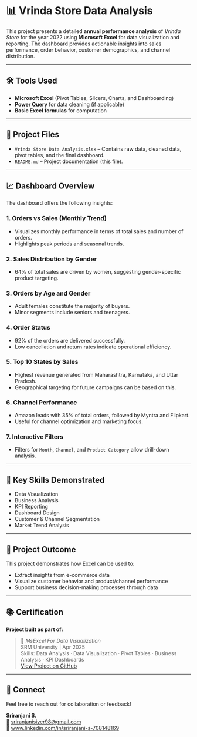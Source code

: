 # 📊 Vrinda Store Data Analysis

This project presents a detailed **annual performance analysis** of *Vrinda Store* for the year 2022 using **Microsoft Excel** for data visualization and reporting. The dashboard provides actionable insights into sales performance, order behavior, customer demographics, and channel distribution.

---

## 🛠 Tools Used
- **Microsoft Excel** (Pivot Tables, Slicers, Charts, and Dashboarding)
- **Power Query** for data cleaning (if applicable)
- **Basic Excel formulas** for computation

---

## 📂 Project Files

- `Vrinda Store Data Analysis.xlsx` – Contains raw data, cleaned data, pivot tables, and the final dashboard.
- `README.md` – Project documentation (this file).

---

## 📈 Dashboard Overview

The dashboard offers the following insights:

### 1. Orders vs Sales (Monthly Trend)
- Visualizes monthly performance in terms of total sales and number of orders.
- Highlights peak periods and seasonal trends.

### 2. Sales Distribution by Gender
- 64% of total sales are driven by women, suggesting gender-specific product targeting.

### 3. Orders by Age and Gender
- Adult females constitute the majority of buyers.
- Minor segments include seniors and teenagers.

### 4. Order Status
- 92% of the orders are delivered successfully.
- Low cancellation and return rates indicate operational efficiency.

### 5. Top 10 States by Sales
- Highest revenue generated from Maharashtra, Karnataka, and Uttar Pradesh.
- Geographical targeting for future campaigns can be based on this.

### 6. Channel Performance
- Amazon leads with 35% of total orders, followed by Myntra and Flipkart.
- Useful for channel optimization and marketing focus.

### 7. Interactive Filters
- Filters for `Month`, `Channel`, and `Product Category` allow drill-down analysis.

---

## 🎯 Key Skills Demonstrated

- Data Visualization
- Business Analysis
- KPI Reporting
- Dashboard Design
- Customer & Channel Segmentation
- Market Trend Analysis

---

## 📌 Project Outcome

This project demonstrates how Excel can be used to:
- Extract insights from e-commerce data
- Visualize customer behavior and product/channel performance
- Support business decision-making processes through data

---

## 📚 Certification

**Project built as part of:**
> 🏅 *MsExcel For Data Visualization*  
> SRM University | Apr 2025  
> Skills: Data Analysis · Data Visualization · Pivot Tables · Business Analysis · KPI Dashboards  
> [View Project on GitHub](https://github.com/Sriranjani1Siva/ExcelProject_DataAnalysis)

---

## 🔗 Connect

Feel free to reach out for collaboration or feedback!

**Sriranjani S.**  
📧 sriranjanisiyer98@gmail.com  
💼 www.linkedin.com/in/sriranjani-s-708148169
 
